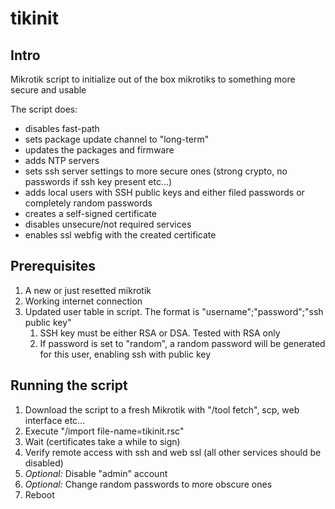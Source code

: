 # tikinit

## Intro

Mikrotik script to initialize out of the box mikrotiks to something more secure and usable

The script does:

- disables fast-path
- sets package update channel to "long-term"
- updates the packages and firmware
- adds NTP servers
- sets ssh server settings to more secure ones (strong crypto, no passwords if ssh key present etc...)
- adds local users with SSH public keys and either filed passwords or completely random passwords
- creates a self-signed certificate
- disables unsecure/not required  services
- enables ssl webfig with the created certificate

## Prerequisites
1. A new or just resetted mikrotik
2. Working internet connection
3. Updated user table in script. The format is "username";"password";"ssh public key"
   1. SSH key must be either RSA or DSA. Tested with RSA only
   2. If password is set to "random", a random password will be generated for this user, enabling ssh with public key

## Running the script
1. Download the script to a fresh Mikrotik with "/tool fetch", scp, web interface etc...
2. Execute "/import file-name=tikinit.rsc"
3. Wait (certificates take a while to sign)
4. Verify remote access with ssh and web ssl (all other services should be disabled)
5. _Optional:_ Disable "admin" account
6. _Optional:_ Change random passwords to more obscure ones
7. Reboot

